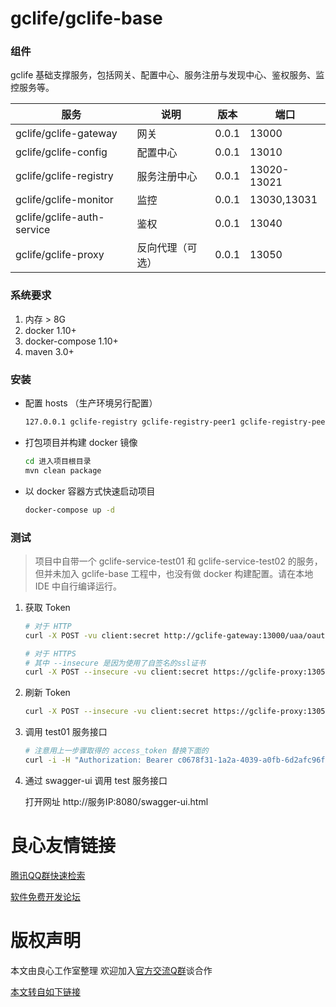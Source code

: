 # gclife/gclife-base

### 组件

gclife 基础支撑服务，包括网关、配置中心、服务注册与发现中心、鉴权服务、监控服务等。

服务 |  说明 | 版本 | 端口
---  | ---   | --- | ---
gclife/gclife-gateway | 网关 |  0.0.1 | 13000
gclife/gclife-config | 配置中心 |  0.0.1 | 13010
gclife/gclife-registry | 服务注册中心 |  0.0.1 | 13020-13021
gclife/gclife-monitor | 监控 |  0.0.1 | 13030,13031
gclife/gclife-auth-service | 鉴权 |  0.0.1 | 13040
gclife/gclife-proxy | 反向代理（可选） | 0.0.1 | 13050

### 系统要求

1. 内存 > 8G
2. docker 1.10+
3. docker-compose 1.10+
4. maven 3.0+

### 安装

* 配置 hosts （生产环境另行配置）

    ```bash
    127.0.0.1 gclife-registry gclife-registry-peer1 gclife-registry-peer2 gclife-config gclife-gateway gclife-rabbitmq gclife-monitor gclife-auth-service gclife-proxy gclife-postgres
    ```

* 打包项目并构建 docker 镜像

    ```bash
    cd 进入项目根目录
    mvn clean package
    ```

* 以 docker 容器方式快速启动项目

    ```bash
    docker-compose up -d
    ```

### 测试

> 项目中自带一个 gclife-service-test01 和 gclife-service-test02 的服务，但并未加入 gclife-base 工程中，也没有做 docker 构建配置。请在本地 IDE 中自行编译运行。

1. 获取 Token

    ```bash
    # 对于 HTTP
    curl -X POST -vu client:secret http://gclife-gateway:13000/uaa/oauth/token -H "Accept: application/json" -d "username=admin&password=admin123&grant_type=password&scope=read%20write"
 
    # 对于 HTTPS
    # 其中 --insecure 是因为使用了自签名的ssl证书
    curl -X POST --insecure -vu client:secret https://gclife-proxy:13050/uaa/oauth/token -H "Accept: application/json" -d "username=admin&password=admin123&grant_type=password&scope=read%20write"
    ```

2. 刷新 Token

    ```bash
    curl -X POST --insecure -vu client:secret https://gclife-proxy:13050/uaa/oauth/token -H "Accept: application/json" -d "grant_type=refresh_token&refresh_token=7bbcb043-3149-4d21-bcbc-7d94e8ca03fb"
    ```

3. 调用 test01 服务接口

    ```bash
    # 注意用上一步骤取得的 access_token 替换下面的
    curl -i -H "Authorization: Bearer c0678f31-1a2a-4039-a0fb-6d2afc96f31f" http://localhost:8080/hello?name=bob
    ```

4. 通过 swagger-ui 调用 test 服务接口

    打开网址 http://服务IP:8080/swagger-ui.html



 # 良心友情链接

[腾讯QQ群快速检索](http://u.720life.cn/s/8cf73f7c)

[软件免费开发论坛](http://u.720life.cn/s/bbb01dc0)

# 版权声明 

本文由良心工作室整理 欢迎加入[官方交流Q群](https://u.720life.cn/s/f2316816)谈合作

[本文转自如下链接](http://u.720life.cn/g/2e71d0f0a5c601172267ba20d3a43c6e61b8b8facfa6f8f45d0071110a666eabaabbe80b01d90811063d08fdd7c30f4b25f16113dd9328f445aec2456973f584)